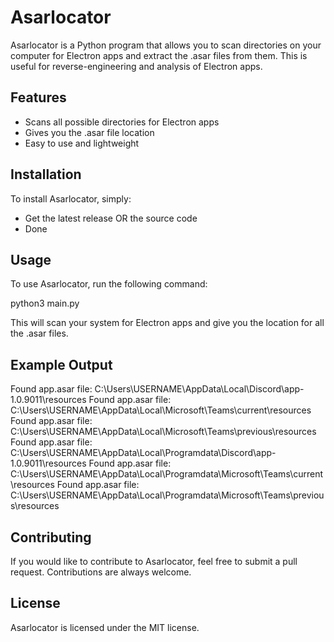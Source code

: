 # Asarlocator

Asarlocator is a Python program that allows you to scan directories on your computer for Electron apps and extract the .asar files from them. This is useful for reverse-engineering and analysis of Electron apps.

## Features

- Scans all possible directories for Electron apps
- Gives you the .asar file location
- Easy to use and lightweight

## Installation

To install Asarlocator, simply:
- Get the latest release OR the source code
- Done


## Usage

To use Asarlocator, run the following command:

python3 main.py


This will scan your system for Electron apps and give you the location for all the .asar files.

## Example Output
Found app.asar file: C:\Users\USERNAME\AppData\Local\Discord\app-1.0.9011\resources
Found app.asar file: C:\Users\USERNAME\AppData\Local\Microsoft\Teams\current\resources
Found app.asar file: C:\Users\USERNAME\AppData\Local\Microsoft\Teams\previous\resources
Found app.asar file: C:\Users\USERNAME\AppData\Local\Programdata\Discord\app-1.0.9011\resources
Found app.asar file: C:\Users\USERNAME\AppData\Local\Programdata\Microsoft\Teams\current\resources
Found app.asar file: C:\Users\USERNAME\AppData\Local\Programdata\Microsoft\Teams\previous\resources

## Contributing

If you would like to contribute to Asarlocator, feel free to submit a pull request. Contributions are always welcome.

## License

Asarlocator is licensed under the MIT license.
